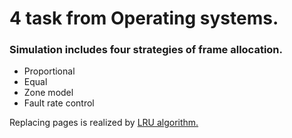 # 4 task from Operating systems.
### Simulation includes four strategies of frame allocation. ###
* Proportional
* Equal
* Zone model
* Fault rate control

Replacing pages is realized by [LRU algorithm.](https://www.geeksforgeeks.org/program-for-least-recently-used-lru-page-replacement-algorithm/) 